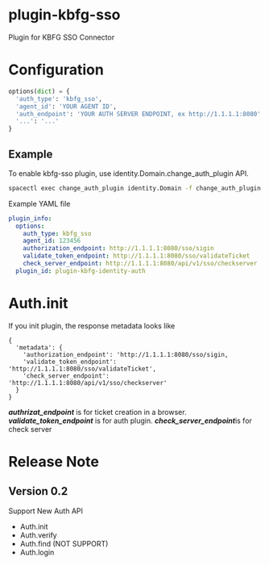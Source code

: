 # plugin-kbfg-sso

Plugin for KBFG SSO Connector


# Configuration

~~~python
options(dict) = {
  'auth_type': 'kbfg_sso',
  'agent_id': 'YOUR AGENT ID',
  'auth_endpoint': 'YOUR AUTH SERVER ENDPOINT, ex http://1.1.1.1:8080'
  '...': '...'
}
~~~


## Example

To enable kbfg-sso plugin,
use identity.Domain.change_auth_plugin API.


~~~bash
spacectl exec change_auth_plugin identity.Domain -f change_auth_plugin.yaml
~~~

Example YAML file

~~~yaml
plugin_info:
  options:
    auth_type: kbfg_sso
    agent_id: 123456
    authorization_endpoint: http://1.1.1.1:8080/sso/sigin
    validate_token_endpoint: http://1.1.1.1:8080/sso/validateTicket
    check_server_endpoint: http://1.1.1.1:8080/api/v1/sso/checkserver
  plugin_id: plugin-kbfg-identity-auth
~~~

# Auth.init

If you init plugin, the response metadata looks like

~~~
{
  'metadata': {
    'authorization_endpoint': 'http://1.1.1.1:8080/sso/sigin,
    'validate_token_endpoint': 'http://1.1.1.1:8080/sso/validateTicket',
    'check_server_endpoint': 'http://1.1.1.1:8080/api/v1/sso/checkserver'
  }
}
~~~

***authrizat_endpoint*** is for ticket creation in a browser.
***validate_token_endpoint*** is for auth plugin.
***check_server_endpoint***is for check server

# Release Note

## Version 0.2

Support New Auth API
* Auth.init
* Auth.verify
* Auth.find (NOT SUPPORT)
* Auth.login
